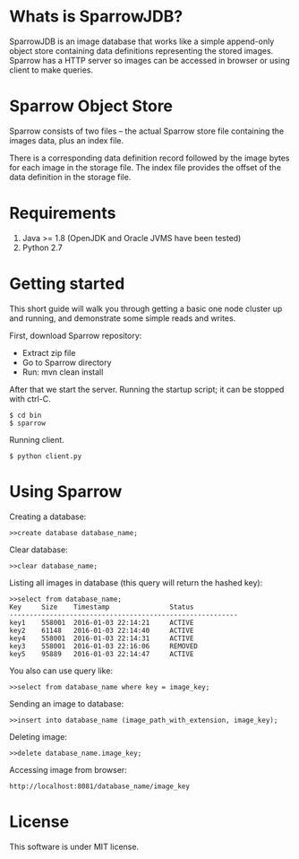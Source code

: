 ﻿Whats is SparrowJDB?
====================
SparrowJDB is an image database that works like a simple append-only object store containing data definitions representing the stored images. Sparrow has a HTTP server so images can be accessed in browser or using client to make queries.


Sparrow Object Store
====================
Sparrow consists of two files – the actual Sparrow store file containing the images data, plus an index file.

There is a corresponding data definition record followed by the image bytes for each image in the storage file. The index file provides the offset of the data definition in the storage file.


Requirements
====================
1. Java >= 1.8 (OpenJDK and Oracle JVMS have been tested)
2. Python 2.7

Getting started
====================
This short guide will walk you through getting a basic one node cluster up and running, and demonstrate some simple reads and writes.

First, download Sparrow repository:

* Extract zip file
* Go to Sparrow directory
* Run: mvn clean install

After that we start the server.  Running the startup script; it can be stopped with ctrl-C.

	$ cd bin
	$ sparrow

Running client.

	$ python client.py


Using Sparrow
====================
Creating a database:
	
	>>create database database_name;

Clear database:

	>>clear database_name;

Listing all images in database (this query will return the hashed key):

	>>select from database_name;
	Key		Size    Timestamp               Status
	---------------------------------------------------------
	key1	558001  2016-01-03 22:14:21     ACTIVE
	key2	61148   2016-01-03 22:14:40     ACTIVE
	key4	558001  2016-01-03 22:14:31     ACTIVE
	key3	558001  2016-01-03 22:16:06     REMOVED
	key5	95889   2016-01-03 22:14:47     ACTIVE
    
You also can use query like:
	
	>>select from database_name where key = image_key;

	
Sending an image to database:

	>>insert into database_name (image_path_with_extension, image_key);

Deleting image:

	>>delete database_name.image_key;


Accessing image from browser:
	
	http://localhost:8081/database_name/image_key

License
====================
This software is under MIT license.
